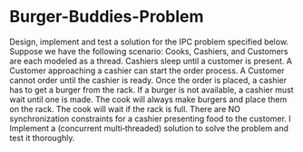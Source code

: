 # Burger-Buddies-Problem
Design, implement and test a solution for the IPC problem specified below. Suppose we have the following scenario: Cooks, Cashiers, and Customers are each modeled as a thread. Cashiers sleep until a customer is present. A Customer approaching a cashier can start the order process. A Customer cannot order until the cashier is ready. Once the order is placed, a cashier has to get a burger from the rack. If a burger is not available, a cashier must wait until one is made. The cook will always make burgers and place them on the rack. The cook will wait if the rack is full. There are NO synchronization constraints for a cashier presenting food to the customer. I  Implement a (concurrent multi‐threaded) solution to solve the problem and test it thoroughly.
